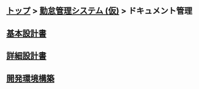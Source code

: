 ## [トップ](/docs/index.html) > [勤怠管理システム (仮)](../index.html) > ドキュメント管理

## [基本設計書](./basic-design-documents/index.html)<br>

## [詳細設計書](./detail-design-documents/index.html)<br>
## [開発環境構築](./dev-env-const-documents/index.html)<br>
